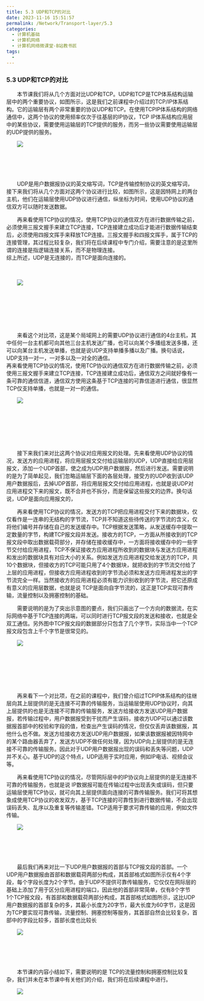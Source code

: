 ```yaml
---
title: 5.3 UDP和TCP的对比
date: 2023-11-16 15:51:57
permalink: /Network/Transport-layer/5.3
categories:
  - 计算机基础
  - 计算机网络
  - 计算机网络微课堂-B站教书匠
tags:
  - 
---
```



### 5.3 UDP和TCP的对比


　　本节课我们将从几个方面‍‍对比UDP和TCP。UDP和TCP是TCP体系结构运输层中的两个重要协议，‍‍如图所示，这是我们之前课程中介绍过的TCP/IP体系结构。它的运输层有两个非常重要的协议‍‍UDP和TCP。在使用TCPIP体系结构的网络通信中，这两个协议的使用频率‍‍仅次于往基层的IP协议，TCP IP体系结构应用层中的某些协议，‍‍需要使用运输层的TCP提供的服务，而另一些协议需要使用运输层的UDP提供的服务。
<!-- more -->

　　![](https://image.peterjxl.com/blog/image-20211219094912-e7zf6rn.png)

　　‍

　　‍

　　‍‍UDP是用户数据报协议的英文缩写词，TCP是传输控制协议的英文缩写词，接下来‍‍我们将从几个方面对这两个协议进行比较，如图所示，这是因特网上的两台主机，‍‍他们在运输层使用UDP协议进行通信，纵坐标为时间，使用UDP协议的通信双方‍‍可以随时发送数据。

　　再来看使用TCP协议的情况，使用TCP协议的通信双方‍‍在进行数据传输之前，必须使用三报文握手来建立TCP连接，TCP连接建立成功后‍‍才能进行数据传输结束后，必须使用四报文挥手来释放TCP连接。‍‍三报文握手和四报文挥手，属于TCP的连接管理，其过程比较复杂，‍‍我们将在后续课程中专门介绍，需要注意的是这里所谓的连接是指逻辑连接关系，‍‍而不是物理连接。‍‍  
综上所述，UDP是无连接的，而TCP是面向连接的。

　　‍

　　![](https://image.peterjxl.com/blog/image-20211219095127-op35rzm.png)

　　‍

　　‍

　　‍

　　来看这个对比项，‍‍这是某个局域网上的需要UDP协议进行通信的4台主机，其中任何一台主机‍‍都可向其他三台主机发送广播，也可以向某个多播组发送多播，‍‍还可以向某台主机发送单播，也就是说UDP支持单播多播以及广播。‍‍换句话说，UDP支持一对一，一对多以及一对全的通信。‍‍  
再来看使用TCP协议的情况，使用TCP协议的通信双方在进行数据传输之前，‍‍必须使用三报文握手来建立TCP连接，TCP连接建立成功后，通信双方之间‍‍就好像有一条可靠的通信信道，通信双方使用这条基于TCP连接的可靠信道进行通信，很显然‍‍ TCP仅支持单播，也就是一对一的通信。

　　![](https://image.peterjxl.com/blog/image-20211219095240-yh7bwyk.png)

　　‍

　　‍

　　‍

　　接下来我们来对比这两个协议对应用报文的处理。‍‍先来看使用UDP协议的情况，发送方的应用进程，‍‍将应用层报文交付给运输层的UDP，UDP直接给应用层报文，添加一个UDP首部，‍‍使之成为UDP用户数据报，然后进行发送。‍‍需要说明的是为了简单起见，‍‍我们忽略运输层下面的各层处理，接受方的UDP收到该UDP用户数据报后，去掉UDP首部，‍‍将应用层报文交付给应用进程，也就是说UDP对应用进程交下来的报文，既不合并‍‍也不拆分，而是保留这些报文的边界。换句话说，‍‍UDP是面向应用报文的，

　　再来看使用TCP协议的情况，发送方的TCP‍‍把应用进程交付下来的数据块，仅仅看作是一连串的无结构的字节流，‍‍TCP并不知道这些待传送的字节流的含义，仅将他们编号并存储在自己的发送缓存中。‍‍TCP根据发送策略，从发送缓存中提取一定数量的字节，构建TCP报文段并发送‍‍。接收方的TCP，‍‍一方面从所接收到的TCP报文段中取出数据载荷部分，‍‍并存储在接收缓存中，一方面将接收缓存中的一些字节交付给应用进程，‍‍TCP不保证接收方应用进程所收到的数据块与发送方应用进程和发出的数据块‍‍具有对应大小的关系。例如发送方应用进程交给发送方的TCP，共10个数据块，‍‍但接收方的TCP可能只用了4个数据块，就把收到的字节流交付给了上层的应用进程，‍‍但接收方应用进程收到的字节流‍‍必须和发送方应用进程发出的字节流完全一样。‍‍当然接收方的应用进程‍‍必须有能力识别收到的字节流，把它还原成有意义的应用层数据，也就是说‍‍ TCP是面向自字节流的，这正是TCP实现可靠传输，流量控制以及拥塞控制的基础。

　　‍‍需要说明的是为了突出示意图的要点，我们只画出了一个方向的数据流，在实际网络中‍‍基于TCP连接的两端，可以同时进行TCP报文段的发送和接收，‍‍也就是全双工通信。另外图中TCP报文段的数据部分只包含了几个字节，实际当中‍‍一个TCP报文段包含上千个字节是很常见的。‍‍

　　![](https://image.peterjxl.com/blog/image-20211219095522-hld2kwa.png)

　　‍

　　‍

　　‍

　　再来看下一个对比项，在之前的课程中，‍‍我们曾介绍过TCPIP体系结构的往继层向其上层提供的是无连接不可靠的传输服务，‍‍当运输层使用UDP协议时，向其上层提供的也是无连接不可靠的传输服务，‍‍发送方给接收方发送UDP用户数据报，若传输过程中，‍‍用户数据报受到干扰而产生误码，接收方UDP可以通过该数据报首部中的校验和字段的值，‍‍检查出产生误码的情况，但仅仅丢弃该数据报，其他什么也不做。‍‍发送方给接收方发送UDP用户数据报，如果该数据报被因特网中的某个路由器丢弃了，‍‍发送方UDP不做任何处理，因为UDP向上层提供的是无连接不可靠的传输服务。因此‍‍对于UDP用户数据报出现的误码和丢失等问题，UDP并不关心。‍‍基于UDP的这个特点，‍‍UDP适用于实时应用，例如IP电话、视频会议等。

　　‍‍再来看使用TCP协议的情况，‍‍尽管网际层中的IP协议向上层提供的是无连接不可靠的传输服务，也就是说‍‍ IP数据报可能在传输过程中出现丢失或误码，但只要运输层使用TCP协议，‍‍就可向其上层提供面向连接的可靠传输服务。我们可将其想象成使用TCP协议的收发双方，‍‍基于TCP连接的可靠性到进行数据传输，不会出现误码‍‍丢失、乱序以及重复等传输差错。TCP适用于要求可靠传输的应用，‍‍例如文件传输。‍‍

　　![](https://image.peterjxl.com/blog/image-20211219095715-daynsqb.png)

　　‍

　　‍

　　最后我们再来对比一下UDP用户数据报的首部与TCP报文段的首部‍‍。一个UDP用户数据报由首部和数据载荷两部分构成，其首部格式如图所示‍‍仅有4个字段，每个字段长度为2个字节。由于UDP不提供可靠传输服务，‍‍它仅仅在网际层的基础上添加了用于区分应用进程的端口，‍‍因此他的首部非常简单，仅有8个字节  
1个TCP报文段，有首部‍‍和数据载荷两部分构成，其首部格式如图所示，这比UDP用户数据报的首部复杂的多，‍‍其最小长度为20字节，最大长度为60字节，这是因为TCP要实现可靠传输，‍‍流量控制、拥塞控制等服务，其首部自然会比较复杂，首部中的字段比较多，‍‍首部长度也比较长

　　![](https://image.peterjxl.com/blog/image-20211219095824-2t1o404.png)

　　‍

　　‍

　　本节课的内容小结如下，需要说明的是‍‍ TCP的流量控制和拥塞控制比较复杂，我们并未在本节课中有关他们的介绍，‍‍我们将在后续课程中进行。

　　![](https://image.peterjxl.com/blog/image-20211219095839-dqkhcya.png)

　　‍

　　‍